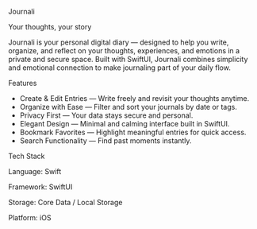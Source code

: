 
Journali

Your thoughts, your story

Journali is your personal digital diary — designed to help you write, organize, and reflect on your thoughts, experiences, and emotions in a private and secure space. Built with SwiftUI, Journali combines simplicity and emotional connection to make journaling part of your daily flow.


Features
* Create & Edit Entries — Write freely and revisit your thoughts anytime.
* Organize with Ease — Filter and sort your journals by date or tags.
* Privacy First — Your data stays secure and personal.
* Elegant Design — Minimal and calming interface built in SwiftUI.
* Bookmark Favorites — Highlight meaningful entries for quick access.
* Search Functionality — Find past moments instantly.
  
Tech Stack

Language: Swift

Framework: SwiftUI

Storage: Core Data / Local Storage 

Platform: iOS
